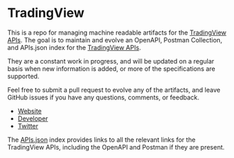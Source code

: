 # TradingViewThis is a repo for managing machine readable artifacts for the [TradingView APIs](https://www.tradingview.com). The goal is to maintain and evolve an OpenAPI, Postman Collection, and APIs.json index for the [TradingView APIs](https://www.tradingview.com).They are a constant work in progress, and will be updated on a regular basis when new information is added, or more of the specifications are supported.Feel free to submit a pull request to evolve any of the artifacts, and leave GitHub issues if you have any questions, comments, or feedback.- [Website](https://www.tradingview.com)- [Developer](https://www.tradingview.com)- [Twitter](https://twitter.com/tradingview)The [APIs.json](https://github.com/api-evangelist/tradingview/blob/master/apis.json) index provides links to all the relevant links for the TradingView APIs, including the OpenAPI and Postman if they are present.